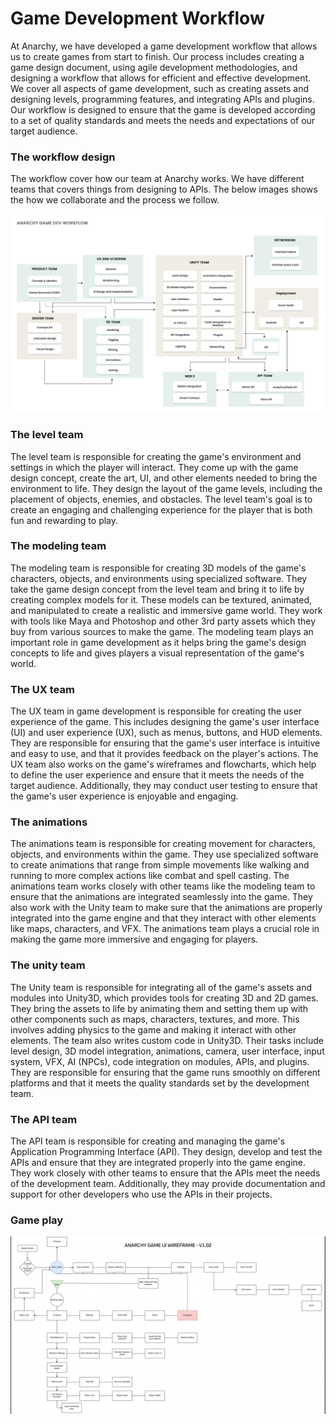 # Game Development Workflow

At Anarchy, we have developed a game development workflow that allows us to create games from start to finish. Our process includes creating a game design document, using agile development methodologies, and designing a workflow that allows for efficient and effective development. We cover all aspects of game development, such as creating assets and designing levels, programming features, and integrating APIs and plugins. Our workflow is designed to ensure that the game is developed according to a set of quality standards and meets the needs and expectations of our target audience.

### The workflow design

The workflow cover how our team at Anarchy works. We have different teams that covers things from designing to APIs. The below images shows the how we collaborate and the process we follow. 

![game dev workflow copy (1).jpg](..\static\img\game_dev_workflow_copy_(1).jpg)

### The level team

The level team is responsible for creating the game's environment and settings in which the player will interact. They come up with the game design concept, create the art, UI, and other elements needed to bring the environment to life. They design the layout of the game levels, including the placement of objects, enemies, and obstacles. The level team's goal is to create an engaging and challenging experience for the player that is both fun and rewarding to play.

### The modeling team

The modeling team is responsible for creating 3D models of the game's characters, objects, and environments using specialized software. They take the game design concept from the level team and bring it to life by creating complex models for it. These models can be textured, animated, and manipulated to create a realistic and immersive game world. They work with tools like Maya and Photoshop and other 3rd party assets which they buy from various sources to make the game. The modeling team plays an important role in game development as it helps bring the game's design concepts to life and gives players a visual representation of the game's world.

### The UX team

The UX team in game development is responsible for creating the user experience of the game. This includes designing the game's user interface (UI) and user experience (UX), such as menus, buttons, and HUD elements. They are responsible for ensuring that the game's user interface is intuitive and easy to use, and that it provides feedback on the player's actions. The UX team also works on the game's wireframes and flowcharts, which help to define the user experience and ensure that it meets the needs of the target audience. Additionally, they may conduct user testing to ensure that the game's user experience is enjoyable and engaging.

### The animations

The animations team is responsible for creating movement for characters, objects, and environments within the game. They use specialized software to create animations that range from simple movements like walking and running to more complex actions like combat and spell casting. The animations team works closely with other teams like the modeling team to ensure that the animations are integrated seamlessly into the game. They also work with the Unity team to make sure that the animations are properly integrated into the game engine and that they interact with other elements like maps, characters, and VFX. The animations team plays a crucial role in making the game more immersive and engaging for players.

### The unity team

The Unity team is responsible for integrating all of the game's assets and modules into Unity3D, which provides tools for creating 3D and 2D games. They bring the assets to life by animating them and setting them up with other components such as maps, characters, textures, and more. This involves adding physics to the game and making it interact with other elements. The team also writes custom code in Unity3D. Their tasks include level design, 3D model integration, animations, camera, user interface, input system, VFX, AI (NPCs), code integration on modules, APIs, and plugins. They are responsible for ensuring that the game runs smoothly on different platforms and that it meets the quality standards set by the development team.

### The API team

The API team is responsible for creating and managing the game's Application Programming Interface (API). They design, develop and test the APIs and ensure that they are integrated properly into the game engine. They work closely with other teams to ensure that the APIs meet the needs of the development team. Additionally, they may provide documentation and support for other developers who use the APIs in their projects.

### **Game play**

![Wireframe_UI_Flow.jpg](..\static\img\Wireframe_UI_Flow.jpg)